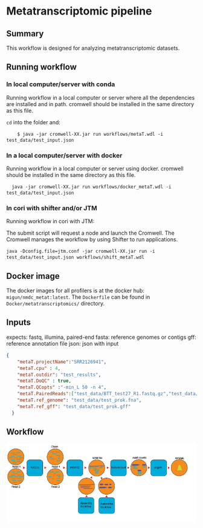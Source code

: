 # Metatranscriptomic pipeline

## Summary
This workflow is designed for analyzing metatranscriptomic datasets.

## Running workflow

### In local computer/server with conda
Running workflow in a local computer or server where all the dependencies are installed and in path. cromwell should be installed in the same directory as this file. 

`cd` into the folder and:

```
	$ java -jar cromwell-XX.jar run workflows/metaT.wdl -i  test_data/test_input.json 

```

### In a local computer/server with docker
Running workflow in a local computer or server using docker. cromwell should be installed in the same directory as this file.

```
  java -jar cromwell-XX.jar run workflows/docker_metaT.wdl -i  test_data/test_input.json 

```

###  In cori with shifter and/or JTM

Running workflow in cori with JTM:

The submit script will request a node and launch the Cromwell.  The Cromwell manages the workflow by using Shifter to run applications.

```
java -Dconfig.file=jtm.conf -jar cromwell-XX.jar run -i test_data/test_input.json workflows/shift_metaT.wdl
```

## Docker image

The docker images for all profilers is at the docker hub: `migun/nmdc_metat:latest`. The `Dockerfile` can be found in `Docker/metatranscriptomics/` directory.


## Inputs
expects: fastq, illumina, paired-end
fasta: reference genomes or contigs
gff: reference annotation file
json: json with input

```json
{
    "metaT.projectName":"SRR2126941",
    "metaT.cpu" : 4,
    "metaT.outdir": "test_results",
    "metaT.DoQC" : true,
    "metaT.QCopts" :"-min_L 50 -n 4",
    "metaT.PairedReads":["test_data/BTT_test27_R1.fastq.gz","test_data/BTT_test27_R2.fastq.gz"],
    "metaT.ref_genome": "test_data/test_prok.fna",
    "metaT.ref_gff": "test_data/test_prok.gff"
  }


```
## Workflow

![metatranscriptomics workflow](workflow_metatranscriptomics.png)
